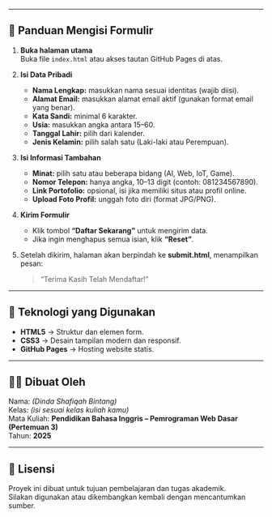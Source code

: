 
---

## 🧭 **Panduan Mengisi Formulir**

1. **Buka halaman utama**  
   Buka file `index.html` atau akses tautan GitHub Pages di atas.

2. **Isi Data Pribadi**
   - **Nama Lengkap:** masukkan nama sesuai identitas (wajib diisi).  
   - **Alamat Email:** masukkan alamat email aktif (gunakan format email yang benar).  
   - **Kata Sandi:** minimal 6 karakter.  
   - **Usia:** masukkan angka antara 15–60.  
   - **Tanggal Lahir:** pilih dari kalender.  
   - **Jenis Kelamin:** pilih salah satu (Laki-laki atau Perempuan).

3. **Isi Informasi Tambahan**
   - **Minat:** pilih satu atau beberapa bidang (AI, Web, IoT, Game).  
   - **Nomor Telepon:** hanya angka, 10–13 digit (contoh: 081234567890).  
   - **Link Portofolio:** opsional, isi jika memiliki situs atau profil online.  
   - **Upload Foto Profil:** unggah foto diri (format JPG/PNG).

4. **Kirim Formulir**
   - Klik tombol **“Daftar Sekarang”** untuk mengirim data.
   - Jika ingin menghapus semua isian, klik **“Reset”**.

5. Setelah dikirim, halaman akan berpindah ke **submit.html**, menampilkan pesan:
   > “Terima Kasih Telah Mendaftar!”

---

## 🧠 **Teknologi yang Digunakan**
- **HTML5** → Struktur dan elemen form.  
- **CSS3** → Desain tampilan modern dan responsif.  
- **GitHub Pages** → Hosting website statis.

---

## 👩‍💻 **Dibuat Oleh**
Nama: *(Dinda Shafiqah Bintang)*  
Kelas: *(isi sesuai kelas kuliah kamu)*  
Mata Kuliah: **Pendidikan Bahasa Inggris – Pemrograman Web Dasar (Pertemuan 3)**  
Tahun: **2025**

---

## 📜 **Lisensi**
Proyek ini dibuat untuk tujuan pembelajaran dan tugas akademik.  
Silakan digunakan atau dikembangkan kembali dengan mencantumkan sumber.
